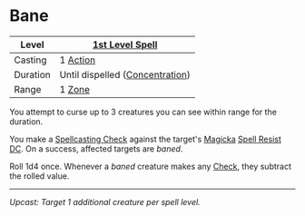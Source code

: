 # Bane

| Level    | [1st Level Spell](1st%20Level%20Spells.md)                            |
| -------- | --------------------------------------------------------------------- |
| Casting  | 1 [Action](../../../../Game%20Procedures/Core%20Procedures/Action.md) |
| Duration | Until dispelled ([Concentration](../../Concentration.md))             |
| Range    | 1 [Zone](../../../../Game%20Procedures/Core%20Procedures/Zone.md)     |

You attempt to curse up to 3 creatures you can see within range for the duration.

You make a [Spellcasting Check](../../../Spellcasting/Spellcasting%20Check.md) against the target's [Magicka](../../../../Player%20Characters/Attributes/Magicka.md) [Spell Resist DC](../../Spell%20Resist%20DC.md). On a success, affected targets are *baned*.

Roll 1d4 once. Whenever a *baned* creature makes any [Check](../../../../Game%20Procedures/Core%20Procedures/Check.md), they subtract the rolled value.

---
*Upcast: Target 1 additional creature per spell level.*
